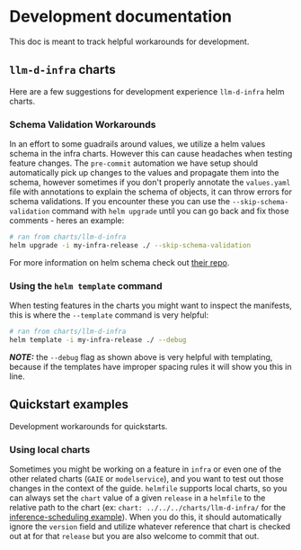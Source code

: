 # Development documentation

This doc is meant to track helpful workarounds for development.

## `llm-d-infra` charts

Here are a few suggestions for development experience `llm-d-infra` helm charts.

### Schema Validation Workarounds

In an effort to some guadrails around values, we utilize a helm values schema in the infra charts. However this can cause headaches when testing feature changes. The `pre-commit` automation we have setup should automatically pick up changes to the values and propagate them into the schema, however sometimes if you don't properly annotate the `values.yaml` file with annotations to explain the schema of objects, it can throw errors for schema validations. If you encounter these you can use the `--skip-schema-validation` command with `helm upgrade` until you can go back and fix those comments - heres an example:

```bash
# ran from charts/llm-d-infra
helm upgrade -i my-infra-release ./ --skip-schema-validation
```

For more information on helm schema check out [their repo](https://github.com/dadav/helm-schema/).

### Using the `helm template` command

When testing features in the charts you might want to inspect the manifests, this is where the `--template` command is very helpful:

```bash
# ran from charts/llm-d-infra
helm template -i my-infra-release ./ --debug
```

**_NOTE:_** the `--debug` flag as shown above is very helpful with templating, because if the templates have improper spacing rules it will show you this in line.

## Quickstart examples

Development workarounds for quickstarts.

### Using local charts

Sometimes you might be working on a feature in `infra` or even one of the other related charts (`GAIE` or `modelservice`), and you want to test out those changes in the context of the guide. `helmfile` supports local charts, so you can always set the `chart` value of a given `release` in a `helmfile` to the relative path to the chart (ex: `chart: ../../../charts/llm-d-infra/` for the [inference-scheduling example](../examples/inference-scheduling/helmfile.yaml.gotmpl#L30)). When you do this, it should automatically ignore the `version` field and utilize whatever reference that chart is checked out at for that `release` but you are also welcome to commit that out.
